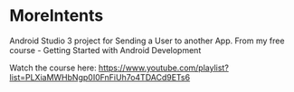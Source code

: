 # MoreIntents
Android Studio 3 project for Sending a User to another App. From my free course - Getting Started with Android Development

Watch the course here: https://www.youtube.com/playlist?list=PLXiaMWHbNgp0I0FnFiUh7o4TDACd9ETs6
